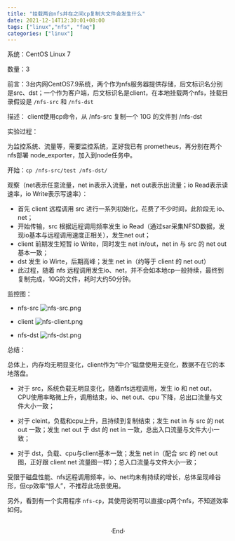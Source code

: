 ```yaml
---
title: "挂载两台nfs并在之间cp复制大文件会发生什么"
date: 2021-12-14T12:30:01+08:00
tags: ["linux","nfs", "faq"]
categories: ["linux"]
---
```


系统：CentOS Linux 7

数量：3

前言：3台内网CentOS7.9系统，两个作为nfs服务器提供存储，后文标识名分别是src、dst；一个作为客户端，后文标识名是client，在本地挂载两个nfs，挂载目录假设是 `/nfs-src` 和 `/nfs-dst`

描述：
client使用cp命令，从 /nfs-src 复制一个 10G 的文件到 /nfs-dst

实验过程：

为监控系统、流量等，需要监控系统，正好我已有 prometheus，再分别在两个nfs部署 node_exporter，加入到node任务中。

开始：`cp /nfs-src/test /nfs-dst/`

观察（net表示任意流量，net in表示入流量，net out表示出流量；io Read表示读速率，io Write表示写速率）：
  - 首先 client 远程调用 src 进行一系列初始化，花费了不少时间，此阶段无 io、net；
  - 开始传输，src 根据远程调用频率发生 io Read（通过sar采集NFSD数据，发现io基本与远程调用速度正相关），发生net out；
  - client 前期发生短暂 io Write，同时发生 net in/out，net in 与 src 的 net out 基本一致；
  - dst 发生 io Wirte，后期高峰；发生 net in（约等于 client 的 net out）
  - 此过程，随着 nfs 远程调用发生io、net，并不会如本地cp一般持续，最终到复制完成，10G的文件，耗时大约50分钟。

监控图：

- nfs-src
  ![nfs-src.png](https://static.saintic.com/picbed/staugur/2021/12/15/nfs-src.png)

- client
  ![nfs-client.png](https://static.saintic.com/picbed/staugur/2021/12/15/nfs-client.png)

- nfs-dst
  ![nfs-dst.png](https://static.saintic.com/picbed/staugur/2021/12/15/nfs-dst.png)

总结：

总体上，内存均无明显变化，client作为“中介”磁盘使用无变化，数据不在它的本地落盘。

- 对于 src，系统负载无明显变化，随着nfs远程调用，发生 io 和 net out，CPU使用率略微上升，调用结束，io、net out、cpu 下降，总出口流量与文件大小一致；

- 对于 cleint，负载和cpu上升，且持续到复制结束；发生 net in 与 src 的 net out 一致；发生 net out 于 dst 的 net in 一致，总出入口流量与文件大小一致；

- 对于 dst，负载、cpu与client基本一致；发生 net in（配合 src 的 net out 图，正好跟 client net 流量图一样）；总入口流量与文件大小一致；

受限于磁盘性能、nfs远程调用频率，io、net均未有持续的增长，总体呈现峰谷形，但cp效率“惊人”，不推荐此场景使用。

另外，看到有一个实用程序 `nfs-cp`，其使用说明可以直接cp两个nfs，不知道效率如何。

<br>

<center>  ·End·  </center>